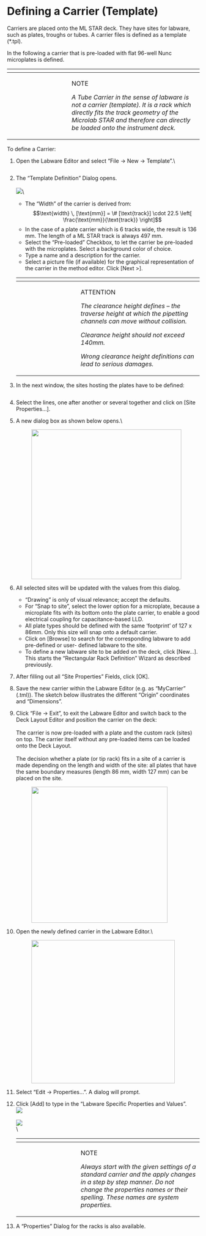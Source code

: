 # Defining a Carrier (Template)

Carriers are placed onto the ML STAR deck. They have sites for labware, such as plates, troughs or tubes. A carrier files is defined as a template (\*.tpl).

In the following a carrier that is pre-loaded with flat 96-well Nunc microplates is defined.

<table data-header-hidden><thead><tr><th width="145"></th><th></th></tr></thead><tbody><tr><td><img src="../../.gitbook/assets/image (10) (1) (1) (1) (1) (1) (1) (1) (1) (1) (1) (1).png" alt="" data-size="original"></td><td><p>NOTE</p><p><em>A Tube Carrier in the sense of labware is not a carrier (template). It is a rack which directly fits the track geometry of the Microlab STAR and therefore can directly be loaded onto the instrument deck.</em></p></td></tr></tbody></table>

To define a Carrier:

1.  Open the Labware Editor and select “File -> New -> Template”.\


    <figure><img src="../../.gitbook/assets/image (28) (1).png" alt=""><figcaption></figcaption></figure>
2.  The “Template Definition” Dialog opens.\
    \
    ![](<../../.gitbook/assets/image (31) (1).png>)\


    * The “Width” of the carrier is derived from:\
      $$\text{width} \, [\text{mm}] = \# [\text{track}] \cdot 22.5 \left[ \frac{\text{mm}}{\text{track}} \right]$$
    * In the case of a plate carrier which is 6 tracks wide, the result is 136 mm. The length of a ML STAR track is always 497 mm.
    * Select the “Pre-loaded” Checkbox, to let the carrier be pre-loaded with the microplates. Select a background color of choice.
    * Type a name and a description for the carrier.
    * Select a picture file (if available) for the graphical representation of the carrier in the method editor. Click \[Next >].



    <table data-header-hidden><thead><tr><th width="145"></th><th></th></tr></thead><tbody><tr><td><img src="../../.gitbook/assets/image (9) (1) (1) (1) (1) (1) (1) (1) (1) (1) (1) (1).png" alt="" data-size="original"></td><td><p>ATTENTION</p><p><em>The clearance height defines – the traverse height at which the pipetting channels can move without collision.</em></p><p><em>Clearance height should not exceed 140mm.</em></p><p><em>Wrong clearance height definitions can lead to serious damages.</em></p></td></tr></tbody></table>
3.  In the next window, the sites hosting the plates have to be defined:

    <figure><img src="../../.gitbook/assets/image (33) (1).png" alt=""><figcaption></figcaption></figure>
4. Select the lines, one after another or several together and click on \[Site Properties…].
5.  A new dialog box as shown below opens.\


    <figure><img src="../../.gitbook/assets/image (34) (1).png" alt="" width="392"><figcaption></figcaption></figure>
6. All selected sites will be updated with the values from this dialog.
   * “Drawing” is only of visual relevance; accept the defaults.
   * For “Snap to site”, select the lower option for a microplate, because a microplate fits with its bottom onto the plate carrier, to enable a good electrical coupling for capacitance-based LLD.
   * All plate types should be defined with the same ‘footprint’ of 127 x 86mm. Only this size will snap onto a default carrier.
   * Click on \[Browse] to search for the corresponding labware to add pre-defined or user- defined labware to the site.
   * To define a new labware site to be added on the deck, click \[New...]. This starts the “Rectangular Rack Definition” Wizard as described previously.
7. After filling out all “Site Properties” Fields, click \[OK].
8. Save the new carrier within the Labware Editor (e.g. as “MyCarrier” (.tml)). The sketch below illustrates the different “Origin” coordinates and “Dimensions”.
9.  Click “File -> Exit”, to exit the Labware Editor and switch back to the Deck Layout Editor and position the carrier on the deck:\
    \
    The carrier is now pre-loaded with a plate and the custom rack (sites) on top. The carrier itself without any pre-loaded items can be loaded onto the Deck Layout.\
    \
    The decision whether a plate (or tip rack) fits in a site of a carrier is made depending on the length and width of the site: all plates that have the same boundary measures (length 86 mm, width 127 mm) can be placed on the site.

    <figure><img src="../../.gitbook/assets/image (35) (1).png" alt="" width="356"><figcaption></figcaption></figure>
10. Open the newly defined carrier in the Labware Editor.\


    <figure><img src="../../.gitbook/assets/image (36) (1).png" alt="" width="375"><figcaption></figcaption></figure>
11. Select “Edit -> Properties...”. A dialog will prompt.
12. Click \[Add] to type in the “Labware Specific Properties and Values”.\
    ![](<../../.gitbook/assets/image (37) (1).png>)\
    \
    ![](<../../.gitbook/assets/image (39) (1).png>)\
    \


    <table data-header-hidden><thead><tr><th width="145"></th><th></th></tr></thead><tbody><tr><td><img src="../../.gitbook/assets/image (10) (1) (1) (1) (1) (1) (1) (1) (1) (1) (1) (1).png" alt="" data-size="original"></td><td><p>NOTE</p><p><em>Always start with the given settings of a standard carrier and the apply changes in a step by step manner. Do not change the properties names or their spelling. These names are system properties.</em></p></td></tr></tbody></table>


13. A “Properties” Dialog for the racks is also available.
